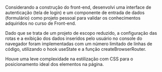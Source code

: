 Considerando a construção do front-end, desenvolvi uma interface de autenticação (tela de login) e um componente de entrada de dados (formulário) como projeto pessoal para validar os conhecimentos adquiridos no curso de Front-end.

Dado que se trata de um projeto de escopo reduzido, a configuração das rotas e a exibição dos dados inseridos pelo usuário no console do navegador foram implementadas com um número limitado de linhas de código, utilizando o hook useState e a função createBrowserRouter.

Houve uma leve complexidade na estilização com CSS para o posicionamento ideal dos elementos na página.
